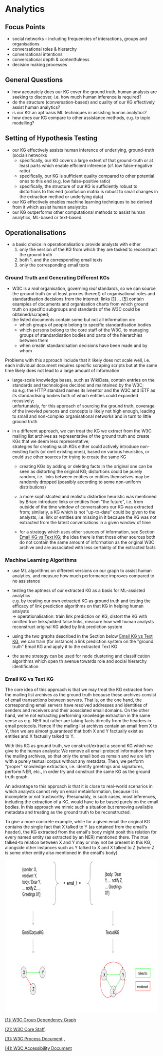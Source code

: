 # Analytics

## Focus Points

* social networks - including frequencies of interactions, groups and organisations
* conversational roles & hierarchy
* conversational intentions
* conversational depth & contentfulness
* decision making processes

## General Questions

* how accurately does our KG cover the ground truth, human analysts are seeking to discover, i.e. how much human inference is required?
* do the structure (conversation-based) and quality of our KG effectively assist human analytics?
* is our KG an apt basis ML techniques in assisting human analytics?
* how does our KG compare to other assistance methods, e.g. to topic modelling?


## Setting of Hypothesis Testing

* our KG effectively assists human inference of underlying, ground-truth (social) networks
  - specifically, our KG covers a large extent of that ground-truth or at least parts which enable efficient inference (cf. low false-negative ratio)
  - specifically, our KG is sufficient quality compared to other potential ones to this end (e.g. low false-positive ratio)
  - specifically, the structure of our KG is sufficiently robust to distortions to this end (confusion matrix is robust to small changes in the extraction method or underlying data)
* our KG effectively enables machine learning techniques to be derived from it which assist human analystics
* our KG outperforms other computational methods to assist human analytics, ML-based or text-based 

## Operationalisations

* a basic choice in operationalisation: provide analysts with either
  1. only the version of the KG from which they are tasked to reconstruct the ground truth
  2. both 1. and the corresponding email texts
  3. only the corresponding email texts


### Ground Truth and Generating Different KGs

* W3C is a _real_ organisation, governing _real_ standards, so we can source the ground truth (or at least proxies thereof) of organisational roles and standardisation decisions from the internet; links [[1](#1)] ... [[5](#5)] contain examples of documents and organisation charts from which ground truth on specific subgroups and standards of the W3C could be obtained/scraped; <br>
the listed documents contain some but not all information on:
  - which groups of people belong to specific standardisation bodies
  - which persons belong to the core staff of the W3C, to managing groups of standardisation bodies and parts of the hierarchies between them
  - when creatin standardisation decisions have been made and by whom

Problems with this approach include that it likely does not scale well, i.e. each individual document requires specific scraping scripts but at the same time likely does not lead to a large amount of information
  
* large-scale knowledge bases, such as WikiData, contain entries on the standards and technologies decided and maintained by the W3C; <br>
  so e.g. the HTTP standard names its ivnentor and the W3C and IETF as its standardising bodies both of which entities could expanded recusively; <br>
  unfortunately, for this approach of sourcing the ground truth, coverage of the invovled persons and concepts is likely not high enough, leading to
  small and non-complex organisational networks and in turn to little ground truth


* in a different approach, we can treat the KG we extract from the W3C mailing list archives as representative of the ground truth and create KGs that we deem less representative; <br>
strategies for creating such KGs either could actively introduce non-existing facts (or omit existing ones), based on various heuristics, or could use other sources for trying to create the same KG
   - creating KGs by adding or deleting facts in the original one can be seen as distorting the original KG; distortions could be purely random, i.e. links between entities or entities themselves may be randomly dropped (possibly according to some non-uniform distributions)
   
   - a more sophistcated and realistic distortion heuristic was mentioned by Brian: introduce links or entities from "the future", i.e. from outside of the time window of conversations our KG was extracted from; similarly, a KG which is not "up-to-date" could be given to the analysts, i.e. link or entities are missing in it because the KG was not extracted from the latest conversations in a given window of time
   
   - for a strategy which uses other sources of information, see Section [Email KG vs Text KG](#email-kg-vs-text-kg); the idea there is that those other sources both do not contain the same amount of information as the original W3C archive and are associated with less certainty of the extracted facts


### Machine Learning Algorithms

* use ML algorithms on different versions on our graph to assist human analytics, and measure how much performance improves compared to no assistance

* testing the aptness of our extracted KG as a basis for ML-assisted analytics <br>
  e.g. by treating our own extracted KG as ground truth and testing the efficacy of link prediction algorithms on that KG in helping human analysts <br>
 => operationalisation: train link prediction on KG, distort the KG with omitted true links/added false links, measure how well human analysts reconstruct original KG aided by link prediction system <br>

* using the two graphs described in the Section below [Email KG vs Text KG](#email-kg-vs-text-kg), we can train (for instance) a link prediction system on the "ground truth" Email KG and apply it to the extracted Text KG

* the same strategy can be used for node clustering and classification algorithms which open th avenue towards role and social hierarchy identification


### Email KG vs Text KG

The core idea of this approach is that we may treat the KG extracted from the mailing list archives as the ground truth because these archives consist of email transactions between servers. That is, on the one hand, the corresponding email servers have resolved addresses and identities of senders and receivers and their aossciated email domains. On the other hand, we're not extracting performing knowledge extraction in the same sense as e.g. NER but rather are taking facts directly from the headers in email protocols. Hence if the mailing list archives contain an email from X to Y, then we are almost guaranteed that both X and Y factually exist as entities and X factually talked to Y. 

With this KG as ground truth, we construct/extract a second KG which we give to the human analysts:
We remove all email protocol information from the mailing archives, so that only the email bodies remain and we are left with a purely textual corpus without any metadata. Then, we perform "proper" knowledge extraction, i.e. identify greetings and signatures, perform NER, etc., in order try and construct the same KG as the ground truth graph.

An advantage to this approach is that it is close to real-world scenarios in which analysts cannot rely on email metainformation, because it is incomplete or not trustworthy. Presumably, in such cases, most inferences, including the extraction of a KG, would have to be based purely on the email bodies. In this approach we mimic such a situation but removing available metadata and treating as the ground truth to be reconstructed.

To give a more concrete example, while for a given email the original KG contains the single fact that X talked to Y (as obtained from the email's header), the KG extracted from the email's body might posit this relation for every named entity (as extracted by an NER) mentioned there. The _true_ talked-to relation between X and Y may or may not be present in this KG, alongside other instances such as Y talked to X and X talked to Z (where Z is some other entity also mentioned in the email's body).

<p align="center"><img src="EmailCorpus_vs_TextualGraph.svg" alt="EmailCorpusKG (the original KG) vs TextualKG (extracted from only the email bodies" width="500" height="500"/> </p>
  
 
 
 <a id="1">[[1]: W3C Group Dependency Graph](https://www.w3.org/2003/02/W3COrg.svgz)</a>
 
 [[2]: W3C Core Staff](https://www.w3.org/People), 
 
 [[3]: W3C Process Document](https://www.w3.org/2019/Process-20190301/) , 
 
 <a id="4">[[4]: W3C Accessibility Document](https://www.w3.org/TR/2020/WD-accessibility-conformance-challenges-20200619)</a>
